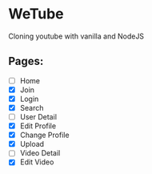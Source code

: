 # WeTube

Cloning youtube with vanilla and NodeJS

## Pages:

- [ ] Home
- [x] Join
- [x] Login
- [x] Search
- [ ] User Detail
- [x] Edit Profile
- [x] Change Profile
- [x] Upload
- [ ] Video Detail
- [x] Edit Video
